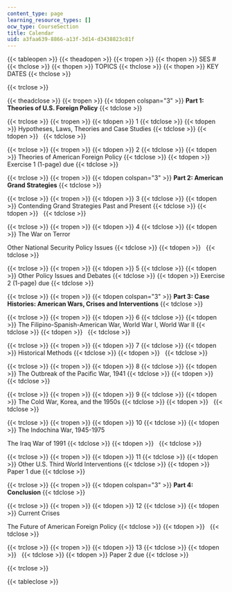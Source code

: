 ```yaml
---
content_type: page
learning_resource_types: []
ocw_type: CourseSection
title: Calendar
uid: a3faa639-8866-a13f-3d14-d3438823c81f
---
```


{{< tableopen >}}
{{< theadopen >}}
{{< tropen >}}
{{< thopen >}}
SES #
{{< thclose >}}
{{< thopen >}}
TOPICS
{{< thclose >}}
{{< thopen >}}
KEY DATES
{{< thclose >}}

{{< trclose >}}

{{< theadclose >}}
{{< tropen >}}
{{< tdopen colspan="3" >}}
**Part 1: Theories of U.S. Foreign Policy**
{{< tdclose >}}

{{< trclose >}}
{{< tropen >}}
{{< tdopen >}}
1
{{< tdclose >}}
{{< tdopen >}}
Hypotheses, Laws, Theories and Case Studies
{{< tdclose >}}
{{< tdopen >}}
 
{{< tdclose >}}

{{< trclose >}}
{{< tropen >}}
{{< tdopen >}}
2
{{< tdclose >}}
{{< tdopen >}}
Theories of American Foreign Policy
{{< tdclose >}}
{{< tdopen >}}
Exercise 1 (1-page) due
{{< tdclose >}}

{{< trclose >}}
{{< tropen >}}
{{< tdopen colspan="3" >}}
**Part 2: American Grand Strategies**
{{< tdclose >}}

{{< trclose >}}
{{< tropen >}}
{{< tdopen >}}
3
{{< tdclose >}}
{{< tdopen >}}
Contending Grand Strategies Past and Present
{{< tdclose >}}
{{< tdopen >}}
 
{{< tdclose >}}

{{< trclose >}}
{{< tropen >}}
{{< tdopen >}}
4
{{< tdclose >}}
{{< tdopen >}}
The War on Terror  
  
Other National Security Policy Issues
{{< tdclose >}}
{{< tdopen >}}
 
{{< tdclose >}}

{{< trclose >}}
{{< tropen >}}
{{< tdopen >}}
5
{{< tdclose >}}
{{< tdopen >}}
Other Policy Issues and Debates
{{< tdclose >}}
{{< tdopen >}}
Exercise 2 (1-page) due
{{< tdclose >}}

{{< trclose >}}
{{< tropen >}}
{{< tdopen colspan="3" >}}
**Part 3: Case Histories: American Wars, Crises and Interventions**
{{< tdclose >}}

{{< trclose >}}
{{< tropen >}}
{{< tdopen >}}
6
{{< tdclose >}}
{{< tdopen >}}
The Filipino-Spanish-American War, World War I, World War II
{{< tdclose >}}
{{< tdopen >}}
 
{{< tdclose >}}

{{< trclose >}}
{{< tropen >}}
{{< tdopen >}}
7
{{< tdclose >}}
{{< tdopen >}}
Historical Methods
{{< tdclose >}}
{{< tdopen >}}
 
{{< tdclose >}}

{{< trclose >}}
{{< tropen >}}
{{< tdopen >}}
8
{{< tdclose >}}
{{< tdopen >}}
The Outbreak of the Pacific War, 1941
{{< tdclose >}}
{{< tdopen >}}
 
{{< tdclose >}}

{{< trclose >}}
{{< tropen >}}
{{< tdopen >}}
9
{{< tdclose >}}
{{< tdopen >}}
The Cold War, Korea, and the 1950s
{{< tdclose >}}
{{< tdopen >}}
 
{{< tdclose >}}

{{< trclose >}}
{{< tropen >}}
{{< tdopen >}}
10
{{< tdclose >}}
{{< tdopen >}}
The Indochina War, 1945-1975  
  
The Iraq War of 1991
{{< tdclose >}}
{{< tdopen >}}
 
{{< tdclose >}}

{{< trclose >}}
{{< tropen >}}
{{< tdopen >}}
11
{{< tdclose >}}
{{< tdopen >}}
Other U.S. Third World Interventions
{{< tdclose >}}
{{< tdopen >}}
Paper 1 due
{{< tdclose >}}

{{< trclose >}}
{{< tropen >}}
{{< tdopen colspan="3" >}}
**Part 4: Conclusion**
{{< tdclose >}}

{{< trclose >}}
{{< tropen >}}
{{< tdopen >}}
12
{{< tdclose >}}
{{< tdopen >}}
Current Crises  
  
The Future of American Foreign Policy
{{< tdclose >}}
{{< tdopen >}}
 
{{< tdclose >}}

{{< trclose >}}
{{< tropen >}}
{{< tdopen >}}
13
{{< tdclose >}}
{{< tdopen >}}
 
{{< tdclose >}}
{{< tdopen >}}
Paper 2 due
{{< tdclose >}}

{{< trclose >}}

{{< tableclose >}}